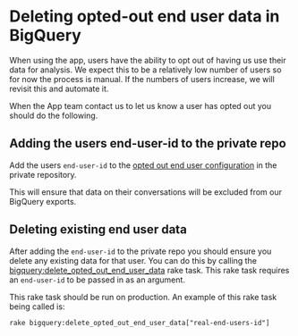 # Deleting opted-out end user data in BigQuery

When using the app, users have the ability to opt out of having us use their data for analysis. We expect this to be a relatively low number of users so for now the process is manual. If the numbers of users increase, we will revisit this and automate it.

When the App team contact us to let us know a user has opted out you should do the following.

## Adding the users end-user-id to the private repo

Add the users `end-user-id` to the [opted out end user configuration](https://github.com/alphagov/govuk_chat_private/blob/main/config/opted_out_end_user_ids.yml) in the private repository.

This will ensure that data on their conversations will be excluded from our BigQuery exports.

## Deleting existing end user data

After adding the `end-user-id` to the private repo you should ensure you delete any existing data for that user. You can do this by calling the [bigquery:delete_opted_out_end_user_data](https://github.com/alphagov/govuk-chat/blob/74e8f69b137f3eb658783574593995a3ae0a1ffe/lib/tasks/bigquery.rake) rake task. This rake task requires an `end-user-id` to be passed in as an argument.

This rake task should be run on production. An example of this rake task being called is:

```
rake bigquery:delete_opted_out_end_user_data["real-end-users-id"]
```
